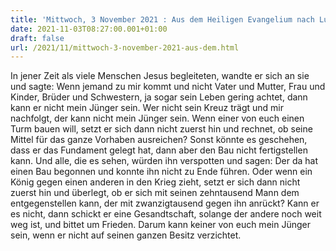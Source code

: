 ```yaml
---
title: 'Mittwoch, 3 November 2021 : Aus dem Heiligen Evangelium nach Lukas - Lk 14,25-33.'
date: 2021-11-03T08:27:00.001+01:00
draft: false
url: /2021/11/mittwoch-3-november-2021-aus-dem.html
---
```


In jener Zeit als viele Menschen Jesus begleiteten, wandte er sich an sie und sagte: Wenn jemand zu mir kommt und nicht Vater und Mutter, Frau und Kinder, Brüder und Schwestern, ja sogar sein Leben gering achtet, dann kann er nicht mein Jünger sein. Wer nicht sein Kreuz trägt und mir nachfolgt, der kann nicht mein Jünger sein. Wenn einer von euch einen Turm bauen will, setzt er sich dann nicht zuerst hin und rechnet, ob seine Mittel für das ganze Vorhaben ausreichen? Sonst könnte es geschehen, dass er das Fundament gelegt hat, dann aber den Bau nicht fertigstellen kann. Und alle, die es sehen, würden ihn verspotten und sagen: Der da hat einen Bau begonnen und konnte ihn nicht zu Ende führen. Oder wenn ein König gegen einen anderen in den Krieg zieht, setzt er sich dann nicht zuerst hin und überlegt, ob er sich mit seinen zehntausend Mann dem entgegenstellen kann, der mit zwanzigtausend gegen ihn anrückt? Kann er es nicht, dann schickt er eine Gesandtschaft, solange der andere noch weit weg ist, und bittet um Frieden. Darum kann keiner von euch mein Jünger sein, wenn er nicht auf seinen ganzen Besitz verzichtet.